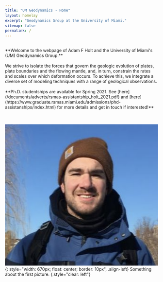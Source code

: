 ```yaml
---
title: "UM Geodynamics - Home"
layout: homelay
excerpt: "Geodynamics Group at the University of Miami."
sitemap: false
permalink: /
---
```

<br>
​​​​​​​**Welcome to the webpage of Adam F Holt and the University of Miami's (UM) Geodynamics Group.**
<br>
<br>
We strive to isolate the forces that govern the geologic evolution of plates, plate boundaries and the flowing mantle, and, in turn, constrain the rates and scales over which deformation occurs. To achieve this, we integrate a diverse set of modeling techniques with a range of geological observations.
<br>
<br>
**Ph.D. studentships are available for Spring 2021. See [here](/documents/adverts/rsmas-assistantship_holt_2021.pdf) and [here](https://www.graduate.rsmas.miami.edu/admissions/phd-assistanships/index.html) for more details and get in touch if interested!**
​<br>
<br>
<br>
<!-- ![]({{ site.url }}{{ site.baseurl }}/images/citcom_model.png){: style="width: 670px; float: center; border: 10px"}
 -->
<!-- <div class="col-sm-6 clearfix">
  <img src="{{ site.url }}{{ site.baseurl }}/images/teampic/adam.png" class="img-responsive" width="40%" style="float: left" />
  <ul style="overflow: hidden">
  </ul>
</div>
 -->


![](/images/teampic/adam.png){: style="width: 670px; float: center; border: 10px", .align-left}
Something about the first picture.
{:style="clear: left"}